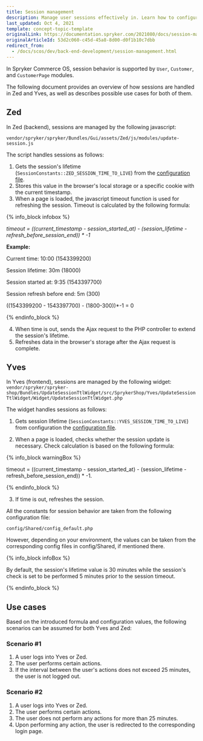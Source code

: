 ```yaml
---
title: Session management
description: Manage user sessions effectively in. Learn how to configure session handling for performance and security, ensuring a seamless user experience.
last_updated: Oct 4, 2021
template: concept-topic-template
originalLink: https://documentation.spryker.com/2021080/docs/session-management-201903
originalArticleId: 53d2c060-c45d-45a8-8d00-d0f1b10c7dbb
redirect_from:
  - /docs/scos/dev/back-end-development/session-management.html
---
```


In Spryker Commerce OS, session behavior is supported by `User`, `Customer`, and `CustomerPage` modules.

The following document provides an overview of how sessions are handled in Zed and Yves, as well as describes possible use cases for both of them.

## Zed

In Zed (backend), sessions are managed by the following javascript:

`vendor/spryker/spryker/Bundles/Gui/assets/Zed/js/modules/update-session.js`

The script handles sessions as follows:

1. Gets the session's lifetime (`SessionConstants::ZED_SESSION_TIME_TO_LIVE`) from the [configuration file](#configuration-file).
2. Stores this value in the browser's local storage or a specific cookie with the current timestamp.
3. When a page is loaded, the javascript timeout function is used for refreshing the session. Timeout is calculated by the following formula:

{% info_block infobox %}

*timeout = ((current_timestamp - session_started_at) - (session_lifetime - refresh_before_session_end)) * -1*

**Example:**

Current time: 10:00 (1543399200)

Session lifetime: 30m (18000)

Session started at: 9:35 (1543397700)

Session refresh before end: 5m (300)

((1543399200 - 1543397700) - (1800-300))*-1 = 0

{% endinfo_block %}

4. When time is out, sends the Ajax request to the PHP controller to extend the session's lifetime.
5. Refreshes data in the browser's storage after the Ajax request is complete.

## Yves

In Yves (frontend), sessions are managed by the following widget:
`vendor/spryker/spryker-shop/Bundles/UpdateSessionTtlWidget/src/SprykerShop/Yves/UpdateSessionTtlWidget/Widget/UpdateSessionTtlWidget.php`

The widget handles sessions as follows:

1. Gets session lifetime (`SessionConstants::YVES_SESSION_TIME_TO_LIVE`) from configuration the [configuration file](#configuration-file).

2. When a page is loaded, checks whether the session update is necessary. Check calculation is based on the following formula:

{% info_block warningBox %}

timeout = ((current_timestamp - session_started_at) - (session_lifetime - refresh_before_session_end)) * -1.

{% endinfo_block %}

3. If time is out, refreshes the session.

<a name="configuration-file"></a> All the constants for session behavior are taken from the following configuration file:

`config/Shared/config_default.php`

However, depending on your environment, the values can be taken from the corresponding config files in config/Shared, if mentioned there.

{% info_block infoBox %}

By default, the session's lifetime value is 30 minutes while the session's check is set to be performed 5 minutes prior to the session timeout.

{% endinfo_block %}

## Use cases

Based on the introduced formula and configuration values, the following scenarios can be assumed for both Yves and Zed:

### Scenario #1

1. A user logs into Yves or Zed.
2. The user performs certain actions.
3. If the interval between the user's actions does not exceed 25 minutes, the user is not logged out.

### Scenario #2

1. A user logs into Yves or Zed.
2. The user performs certain actions.
3. The user does not perform any actions for more than 25 minutes.
4. Upon performing any action, the user is redirected to the corresponding login page.
